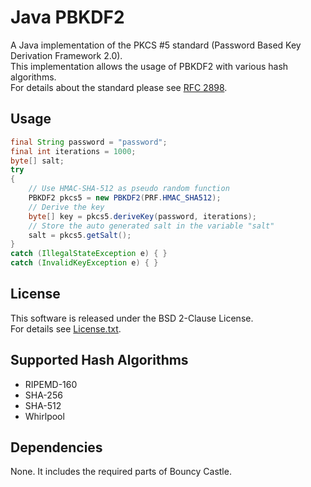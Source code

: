# Java PBKDF2 #

A Java implementation of the PKCS #5 standard (Password Based Key Derivation Framework 2.0).  
This implementation allows the usage of PBKDF2 with various hash algorithms.  
For details about the standard please see [RFC 2898](https://www.ietf.org/rfc/rfc2898.txt).


## Usage ##

```java
final String password = "password";
final int iterations = 1000;
byte[] salt;
try
{
    // Use HMAC-SHA-512 as pseudo random function
    PBKDF2 pkcs5 = new PBKDF2(PRF.HMAC_SHA512);
    // Derive the key
    byte[] key = pkcs5.deriveKey(password, iterations);
    // Store the auto generated salt in the variable "salt"
    salt = pkcs5.getSalt();
}
catch (IllegalStateException e) { }
catch (InvalidKeyException e) { }
```


## License ##
This software is released under the BSD 2-Clause License.  
For details see [License.txt](./License.txt).


## Supported Hash Algorithms ##
* RIPEMD-160
* SHA-256
* SHA-512
* Whirlpool 


## Dependencies ##
None. It includes the required parts of Bouncy Castle.
